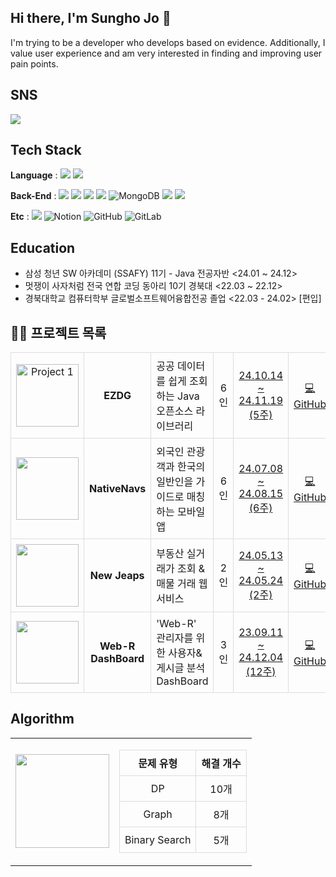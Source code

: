 ## Hi there, I'm Sungho Jo 👋 
I'm trying to be a developer who develops based on evidence. Additionally, I value user experience and am very interested in finding and improving user pain points.
&nbsp;&nbsp;&nbsp;&nbsp;&nbsp;&nbsp;&nbsp;&nbsp;&nbsp;&nbsp;&nbsp;&nbsp;&nbsp;&nbsp;&nbsp;&nbsp;&nbsp;&nbsp;&nbsp;&nbsp;&nbsp;&nbsp;&nbsp;&nbsp;&nbsp;&nbsp;&nbsp;&nbsp;&nbsp;&nbsp;&nbsp;&nbsp;&nbsp;&nbsp;&nbsp;&nbsp;&nbsp;&nbsp;&nbsp;&nbsp;&nbsp;&nbsp;&nbsp;&nbsp;&nbsp;&nbsp;&nbsp;&nbsp;&nbsp;&nbsp;&nbsp;&nbsp;&nbsp;&nbsp;&nbsp;&nbsp;&nbsp;&nbsp;&nbsp;&nbsp;&nbsp;&nbsp;&nbsp;&nbsp;&nbsp;&nbsp;&nbsp;&nbsp;&nbsp;&nbsp;&nbsp;&nbsp;&nbsp;&nbsp;&nbsp;&nbsp;&nbsp;&nbsp;&nbsp;&nbsp;&nbsp;&nbsp;&nbsp;&nbsp;&nbsp;&nbsp;&nbsp;&nbsp;&nbsp;&nbsp;&nbsp;&nbsp;&nbsp;&nbsp;&nbsp;&nbsp;&nbsp;&nbsp;&nbsp;&nbsp;&nbsp;&nbsp;&nbsp;&nbsp;&nbsp; 

## SNS

<a href="mailto:eoblue23@naver.com">
  <img src="https://img.shields.io/badge/Mail-30B980?style=flat&logo=Gmail&logoColor=white" />
</a>



## Tech Stack

<b>Language</b> : 
<img src="https://img.shields.io/badge/Java-007396?style=flat&logo=OpenJDK&logoColor=white"/>
<img src="https://img.shields.io/badge/Python-3776AB?style=flat&logo=Python&logoColor=white" /> 

<b>Back-End</b> : 
<img src="https://img.shields.io/badge/Spring Boot-6DB33F?style=flat&logo=Spring Boot&logoColor=white">
<img src="https://img.shields.io/badge/Django-092E20?style=flat&logo=Django&logoColor=white">
<img src="https://img.shields.io/badge/Flask-000000?style=flat&logo=Flask&logoColor=white">
<img src="https://img.shields.io/badge/MySQL-4479A1?style=flat&logo=MySQL&logoColor=white">
<img src="https://img.shields.io/badge/MongoDB-47A248?style=flat-square&logo=MongoDB&logoColor=white" alt="MongoDB"/>
<img src="https://img.shields.io/badge/Redis-DC382D?style=flat-square&logo=Redis&logoColor=white"> 
<img src="https://img.shields.io/badge/Apache JMeter-D22128?style=flat-square&logo=Apache JMeter&logoColor=white"> 

<b>Etc</b> : 
<img src="https://img.shields.io/badge/Jira-0052CC?style=flat&logo=Jira&logoColor=white">
<img src="https://img.shields.io/badge/Notion-000000?style=flat-square&logo=Notion&logoColor=white" alt="Notion"/>
<img src="https://img.shields.io/badge/GitHub-181717?style=flat-square&logo=GitHub&logoColor=white" alt="GitHub"/>
<img src="https://img.shields.io/badge/GitLab-FCA121?style=flat-square&logo=GitLab&logoColor=white" alt="GitLab"/>



## Education 

- 삼성 청년 SW 아카데미 (SSAFY) 11기 - Java 전공자반 <24.01 ~ 24.12>
- 멋쟁이 사자처럼 전국 연합 코딩 동아리 10기 경북대 <22.03 ~ 22.12>
- 경북대학교 컴퓨터학부 글로벌소프트웨어융합전공 졸업 <22.03 - 24.02> [편입]




## 👨‍💼 프로젝트 목록

<table style="border-collapse: collapse; width: 100%; table-layout: fixed">
  <tbody>
    <tr>
      <td style="border: 1px solid #ddd; padding: 8px; text-align: center">
        <a href="https://github.com/sungholion/EZDG_OpenData" title="Project 1">
          <img
            src="https://github.com/user-attachments/assets/483e5257-1631-4cfe-b440-13c812f0fff7"
            width="100px"
            alt="Project 1"
          />
        </a>
      </td>
      <td style="border: 1px solid #ddd; padding: 8px; text-align: center">
        <b>EZDG</b>
      </td>
      <td style="border: 1px solid #ddd; padding: 8px">
        공공 데이터를 쉽게 조회하는 Java 오픈소스 라이브러리
      </td>
      <td style="border: 1px solid #ddd; padding: 8px; text-align: center">
        6인
      </td>
      <td style="border: 1px solid #ddd; padding: 8px; text-align: center">
        <a href="https://github.com/sungholion/EZDG_OpenData" title="Github">
          24.10.14 ~ 24.11.19 (5주)
        </a>
      </td>
      <td style="border: 1px solid #ddd; padding: 8px; text-align: center">
        <a
          href="https://github.com/sungholion/EZDG_OpenData"
          title="GitHub Repository"
        >
          💻 GitHub
        </a>
      </td>
      <td style="border: 1px solid #ddd; padding: 8px; text-align: center">
        <a
          href="https://www.youtube.com/watch?v=rPCc0XwKETY&ab_channel=%EC%A1%B0%EC%84%B1%ED%98%B8%5B%EA%B5%AC%EB%AF%B8_1%EB%B0%98_D110%5D%ED%8C%80%EC%9B%90"
          title="UCC"
        >
          📽️ Video
        </a>
      </td>
    </tr>
 <tr>
      <td style="border: 1px solid #ddd; padding: 8px; text-align: center">
        <a href="https://github.com/sungholion/NativeNavs" title="Project 1">
          <img
            src="https://github.com/user-attachments/assets/e99aefe1-81eb-4e65-8133-8c01795a9508"
            width="100px"
          />
        </a>
      </td>
      <td style="border: 1px solid #ddd; padding: 8px; text-align: center">
        <b>NativeNavs</b>
      </td>
      <td style="border: 1px solid #ddd; padding: 8px">
        외국인 관광객과 한국의 일반인을 가이드로 매칭하는 모바일 앱
      </td>
      <td style="border: 1px solid #ddd; padding: 8px; text-align: center">
        6인
      </td>
      <td style="border: 1px solid #ddd; padding: 8px; text-align: center">
        <a href="https://github.com/sungholion/NativeNavs" title="Github"
          >24.07.08 ~ 24.08.15 (6주) </a
        >
      </td>
      <td style="border: 1px solid #ddd; padding: 8px; text-align: center">
        <a
          href="https://github.com/sungholion/NativeNavs"
          title="GitHub Repository"
          >💻 GitHub</a
        >
      </td>
      <td style="border: 1px solid #ddd; padding: 8px; text-align: center">
        <a href="https://www.youtube.com/watch?v=nVEs_RKd6A0&ab_channel=%EC%A1%B0%EC%84%B1%ED%98%B8%5B%EA%B5%AC%EB%AF%B8_1%EB%B0%98_D110%5D%ED%8C%80%EC%9B%90" title="UCC">📽️ Video</a>
      </td>
    </tr>

<tr>
      <td style="border: 1px solid #ddd; padding: 8px; text-align: center">
        <a href="https://github.com/sungholion/newJeaps" title="Project 1">
          <img
            src="https://github.com/user-attachments/assets/08b11a17-132e-4adf-a2c7-4f7083b98386"
            width="100px"
          />
        </a>
      </td>
      <td style="border: 1px solid #ddd; padding: 8px; text-align: center">
        <b>New Jeaps</b>
      </td>
      <td style="border: 1px solid #ddd; padding: 8px">
        부동산 실거래가 조회 & 매물 거래 웹 서비스
      </td>
      <td style="border: 1px solid #ddd; padding: 8px; text-align: center">
        2인
      </td>
      <td style="border: 1px solid #ddd; padding: 8px; text-align: center">
        <a href="https://github.com/sungholion/newJeaps" title="Github"
          >24.05.13 ~ 24.05.24 (2주) </a
        >
      </td>
      <td style="border: 1px solid #ddd; padding: 8px; text-align: center">
        <a
          href="https://github.com/sungholion/newJeaps"
          title="GitHub Repository"
          >💻 GitHub</a
        >
      </td>
      <td style="border: 1px solid #ddd; padding: 8px; text-align: center">
        <a href="https://www.youtube.com/watch?v=LjCr70gm_MU&ab_channel=%EC%88%98%ED%8F%89" title="UCC">📽️ Video</a>
      </td>
    </tr>
    </tr>


<tr>
      <td style="border: 1px solid #ddd; padding: 8px; text-align: center">
        <a href="https://github.com/sungholion/Web-R-Dashboard" title="Project 1">
          <img
            src="https://github.com/user-attachments/assets/a1f52712-6c68-4a83-9ce0-f86cc5bbe576"
            width="100px"
          />
        </a>
      </td>
      <td style="border: 1px solid #ddd; padding: 8px; text-align: center">
        <b>Web-R DashBoard</b>
      </td>
      <td style="border: 1px solid #ddd; padding: 8px">
        'Web-R' 관리자를 위한 사용자&게시글 분석 DashBoard
      </td>
      <td style="border: 1px solid #ddd; padding: 8px; text-align: center">
        3인
      </td>
      <td style="border: 1px solid #ddd; padding: 8px; text-align: center">
        <a href="https://github.com/sungholion/Web-R-Dashboard" title="Github"
          >23.09.11 ~ 24.12.04 (12주) </a
        >
      </td>
      <td style="border: 1px solid #ddd; padding: 8px; text-align: center">
        <a
          href="https://github.com/sungholion/Web-R-Dashboard"
          title="GitHub Repository"
          >💻 GitHub</a
        >
      </td>
      <td style="border: 1px solid #ddd; padding: 8px; text-align: center">
        <a href="https://www.youtube.com/watch?v=H1jLMPRVIYk&ab_channel=%EC%95%88%ED%9D%AC%EC%A0%95" title="UCC">📽️ Video</a>
      </td>
    </tr>
    </tr>
    
  </tbody></table>



 ## Algorithm
<table>
  <tr>
    <td>
      <img src="http://mazassumnida.wtf/api/v2/generate_badge?boj=java_eoblue" height="150">
    </td>
    <td>
      <table style="border-collapse: collapse; width: 100%; table-layout: fixed">
        <thead>
          <tr>
            <th style="border: 1px solid #ddd; padding: 8px; text-align: center">문제 유형</th>
            <th style="border: 1px solid #ddd; padding: 8px; text-align: center">해결 개수</th>
          </tr>
        </thead>
        <tbody>
          <tr>
            <td style="border: 1px solid #ddd; padding: 8px; text-align: center">DP</td>
            <td style="border: 1px solid #ddd; padding: 8px; text-align: center">10개</td>
          </tr>
          <tr>
            <td style="border: 1px solid #ddd; padding: 8px; text-align: center">Graph</td>
            <td style="border: 1px solid #ddd; padding: 8px; text-align: center">8개</td>
          </tr>
          <tr>
            <td style="border: 1px solid #ddd; padding: 8px; text-align: center">Binary Search</td>
            <td style="border: 1px solid #ddd; padding: 8px; text-align: center">5개</td>
          </tr>
        </tbody>
      </table>
    </td>
  </tr>
</table>


  
